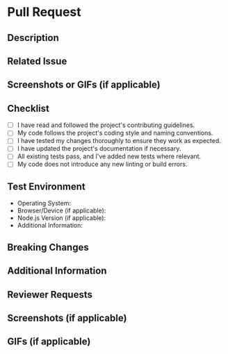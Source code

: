 # Pull Request

## Description
<!-- Provide a brief overview of the changes introduced by this PR. What problem does it solve, and why is it necessary? -->

## Related Issue
<!-- If this PR is related to any GitHub issue, please link it here. -->

## Screenshots or GIFs (if applicable)
<!-- Include visual aids to help reviewers understand the changes visually. -->

## Checklist
<!-- Make sure all items in this checklist are completed before submitting the PR. You can use [x] to mark the items as done. -->

- [ ] I have read and followed the project's contributing guidelines.
- [ ] My code follows the project's coding style and naming conventions.
- [ ] I have tested my changes thoroughly to ensure they work as expected.
- [ ] I have updated the project's documentation if necessary.
- [ ] All existing tests pass, and I've added new tests where relevant.
- [ ] My code does not introduce any new linting or build errors.

## Test Environment
<!-- Specify the details of your test environment, including relevant software versions and configurations. -->

- Operating System:
- Browser/Device (if applicable):
- Node.js Version (if applicable):
- Additional Information:

## Breaking Changes
<!-- If your changes introduce any breaking changes or require modifications to the existing codebase, describe them here. -->

## Additional Information
<!-- Provide any additional context or information that might be helpful for reviewers. -->

## Reviewer Requests
<!-- Mention specific team members or contributors you'd like to review this PR, if applicable. -->

## Screenshots (if applicable)

## GIFs (if applicable)

